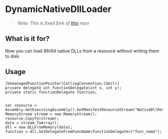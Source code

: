 # DynamicNativeDllLoader

> _Note: This is fixed fork of [this](https://github.com/schellingb/DLLFromMemory-net) repo_

## What is it for?

Now you can load 86/64 native DLLs from a resource without writing them to disk.

## Usage

```CSharp
[UnmanagedFunctionPointer(CallingConvention.Cdecl)]
private delegate int functionDelegate(int x, int y);
private static functionDelegate function;


var resource = Assembly.GetExecutingAssembly().GetManifestResourceStream("NativeDllRes");
MemoryStream stream = new MemoryStream();
resource.CopyTo(stream);
data = stream.ToArray();
dll = new DLLFromMemory(data);
function = dll.GetDelegateFromFuncName<functionDelegate>("func_name");
```
